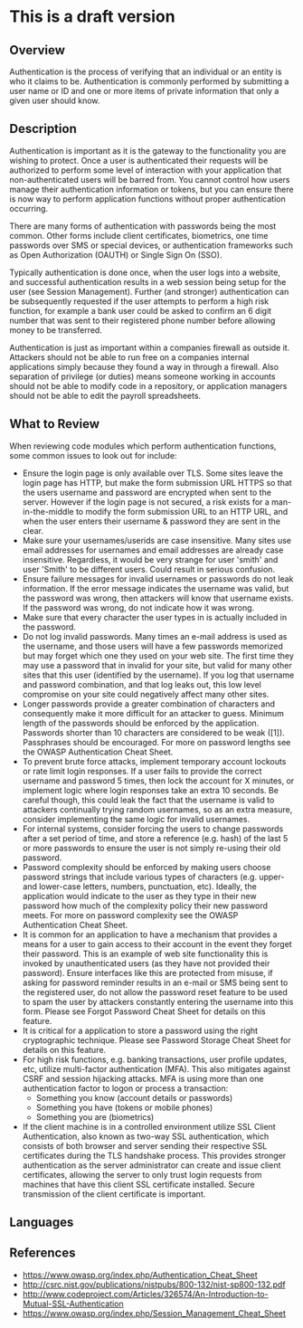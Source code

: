# This is a draft version

## Overview

Authentication is the process of verifying that an individual or an
entity is who it claims to be. Authentication is commonly performed by
submitting a user name or ID and one or more items of private
information that only a given user should know.

## Description

Authentication is important as it is the gateway to the functionality
you are wishing to protect. Once a user is authenticated their requests
will be authorized to perform some level of interaction with your
application that non-authenticated users will be barred from. You cannot
control how users manage their authentication information or tokens, but
you can ensure there is now way to perform application functions without
proper authentication occurring.

There are many forms of authentication with passwords being the most
common. Other forms include client certificates, biometrics, one time
passwords over SMS or special devices, or authentication frameworks such
as Open Authorization (OAUTH) or Single Sign On (SSO).

Typically authentication is done once, when the user logs into a
website, and successful authentication results in a web session being
setup for the user (see Session Management). Further (and stronger)
authentication can be subsequently requested if the user attempts to
perform a high risk function, for example a bank user could be asked to
confirm an 6 digit number that was sent to their registered phone number
before allowing money to be transferred.

Authentication is just as important within a companies firewall as
outside it. Attackers should not be able to run free on a companies
internal applications simply because they found a way in through a
firewall. Also separation of privilege (or duties) means someone working
in accounts should not be able to modify code in a repository, or
application managers should not be able to edit the payroll
spreadsheets.

## What to Review

When reviewing code modules which perform authentication functions, some
common issues to look out for include:

  - Ensure the login page is only available over TLS. Some sites leave
    the login page has HTTP, but make the form submission URL HTTPS so
    that the users username and password are encrypted when sent to the
    server. However if the login page is not secured, a risk exists for
    a man-in-the-middle to modify the form submission URL to an HTTP
    URL, and when the user enters their username & password they are
    sent in the clear.
  - Make sure your usernames/userids are case insensitive. Many sites
    use email addresses for usernames and email addresses are already
    case insensitive. Regardless, it would be very strange for user
    'smith' and user 'Smith' to be different users. Could result in
    serious confusion.
  - Ensure failure messages for invalid usernames or passwords do not
    leak information. If the error message indicates the username was
    valid, but the password was wrong, then attackers will know that
    username exists. If the password was wrong, do not indicate how it
    was wrong.
  - Make sure that every character the user types in is actually
    included in the password.
  - Do not log invalid passwords. Many times an e-mail address is used
    as the username, and those users will have a few passwords memorized
    but may forget which one they used on your web site. The first time
    they may use a password that in invalid for your site, but valid for
    many other sites that this user (identified by the username). If you
    log that username and password combination, and that log leaks out,
    this low level compromise on your site could negatively affect many
    other sites.
  - Longer passwords provide a greater combination of characters and
    consequently make it more difficult for an attacker to guess.
    Minimum length of the passwords should be enforced by the
    application. Passwords shorter than 10 characters are considered to
    be weak (\[1\]). Passphrases should be encouraged. For more on
    password lengths see the OWASP Authentication Cheat Sheet.
  - To prevent brute force attacks, implement temporary account lockouts
    or rate limit login responses. If a user fails to provide the
    correct username and password 5 times, then lock the account for X
    minutes, or implement logic where login responses take an extra 10
    seconds. Be careful though, this could leak the fact that the
    username is valid to attackers continually trying random usernames,
    so as an extra measure, consider implementing the same logic for
    invalid usernames.
  - For internal systems, consider forcing the users to change passwords
    after a set period of time, and store a reference (e.g. hash) of the
    last 5 or more passwords to ensure the user is not simply re-using
    their old password.
  - Password complexity should be enforced by making users choose
    password strings that include various types of characters (e.g.
    upper- and lower-case letters, numbers, punctuation, etc). Ideally,
    the application would indicate to the user as they type in their new
    password how much of the complexity policy their new password meets.
    For more on password complexity see the OWASP Authentication Cheat
    Sheet.
  - It is common for an application to have a mechanism that provides a
    means for a user to gain access to their account in the event they
    forget their password. This is an example of web site functionality
    this is invoked by unauthenticated users (as they have not provided
    their password). Ensure interfaces like this are protected from
    misuse, if asking for password reminder results in an e-mail or SMS
    being sent to the registered user, do not allow the password reset
    feature to be used to spam the user by attackers constantly entering
    the username into this form. Please see Forgot Password Cheat Sheet
    for details on this feature.
  - It is critical for a application to store a password using the right
    cryptographic technique. Please see Password Storage Cheat Sheet for
    details on this feature.
  - For high risk functions, e.g. banking transactions, user profile
    updates, etc, utilize multi-factor authentication (MFA). This also
    mitigates against CSRF and session hijacking attacks. MFA is using
    more than one authentication factor to logon or process a
    transaction:
      - Something you know (account details or passwords)
      - Something you have (tokens or mobile phones)
      - Something you are (biometrics)
  - If the client machine is in a controlled environment utilize SSL
    Client Authentication, also known as two-way SSL authentication,
    which consists of both browser and server sending their respective
    SSL certificates during the TLS handshake process. This provides
    stronger authentication as the server administrator can create and
    issue client certificates, allowing the server to only trust login
    requests from machines that have this client SSL certificate
    installed. Secure transmission of the client certificate is
    important.

## Languages

## References

  - <https://www.owasp.org/index.php/Authentication_Cheat_Sheet>
  - <http://csrc.nist.gov/publications/nistpubs/800-132/nist-sp800-132.pdf>
  - <http://www.codeproject.com/Articles/326574/An-Introduction-to-Mutual-SSL-Authentication>
  - <https://www.owasp.org/index.php/Session_Management_Cheat_Sheet>